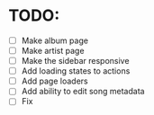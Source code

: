 # TODO:

- [ ] Make album page
- [ ] Make artist page
- [ ] Make the sidebar responsive
- [ ] Add loading states to actions
- [ ] Add page loaders
- [ ] Add ability to edit song metadata
- [ ] Fix 
